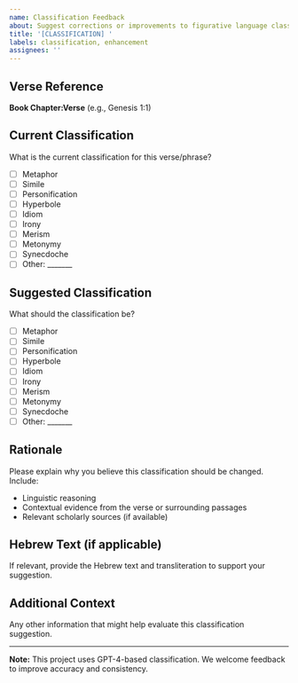 ```yaml
---
name: Classification Feedback
about: Suggest corrections or improvements to figurative language classifications
title: '[CLASSIFICATION] '
labels: classification, enhancement
assignees: ''
---
```


## Verse Reference
**Book Chapter:Verse** (e.g., Genesis 1:1)

## Current Classification
What is the current classification for this verse/phrase?
- [ ] Metaphor
- [ ] Simile
- [ ] Personification
- [ ] Hyperbole
- [ ] Idiom
- [ ] Irony
- [ ] Merism
- [ ] Metonymy
- [ ] Synecdoche
- [ ] Other: _______

## Suggested Classification
What should the classification be?
- [ ] Metaphor
- [ ] Simile
- [ ] Personification
- [ ] Hyperbole
- [ ] Idiom
- [ ] Irony
- [ ] Merism
- [ ] Metonymy
- [ ] Synecdoche
- [ ] Other: _______

## Rationale
Please explain why you believe this classification should be changed. Include:
- Linguistic reasoning
- Contextual evidence from the verse or surrounding passages
- Relevant scholarly sources (if available)

## Hebrew Text (if applicable)
If relevant, provide the Hebrew text and transliteration to support your suggestion.

## Additional Context
Any other information that might help evaluate this classification suggestion.

---

**Note:** This project uses GPT-4-based classification. We welcome feedback to improve accuracy and consistency.
